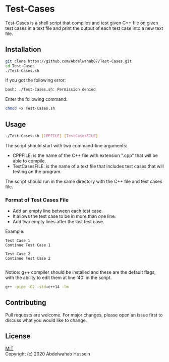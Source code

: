 # Test-Cases
Test-Cases is a shell script that compiles and test given C++ file on given test cases in a text file and print the output of each test case into a new text file.

## Installation

```bash
git clone https://github.com/Abdelwahab07/Test-Cases.git
cd Test-Cases
./Test-Cases.sh 
```
If you got the following error: 
```bash
bash: ./Test-Cases.sh: Permission denied
```
Enter the following command:
```bash
chmod +x Test-Cases.sh
```

## Usage

```bash
./Test-Cases.sh [CPPFILE] [TestCasesFILE]
```
The script should start with two command-line arguments:
- CPPFILE: is the name of the C++ file with extension ".cpp" that will be able to compile.
- TestCasesFILE: is the name of a text file that includes test cases that will testing on the program.   

The script should run in the same directory with the C++ file and test cases file.

### Format of Test Cases File
- Add an empty line between each test case.
- It allows the test case to be in more than one line.
- Add two empty lines after the last test case.

Example:
```text
Test Case 1
Continue Test Case 1

Test Case 2
Continue Test Case 2


```

Notice: g++ compiler should be installed and these are the default flags, with the ability to edit them at line '40' in the script.
```bash
g++ -pipe -O2 -std=c++14 -lm
```

## Contributing
Pull requests are welcome. For major changes, please open an issue first to discuss what you would like to change.

## License
[MIT](https://github.com/Abdelwahab07/Test-Cases/blob/master/LICENSE)   
Copyright (c) 2020 Abdelwahab Hussein